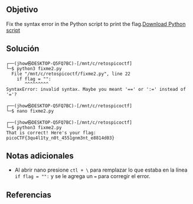 ## Objetivo
Fix the syntax error in the Python script to print the flag.[Download Python script](https://artifacts.picoctf.net/c/4/fixme2.py)
## Solución
```
┌──(jhow㉿DESKTOP-Q5FQ7BC)-[/mnt/c/retospicoctf]
└─$ python3 fixme2.py
  File "/mnt/c/retospicoctf/fixme2.py", line 22
    if flag = "":
       ^^^^^^^^^
SyntaxError: invalid syntax. Maybe you meant '==' or ':=' instead of '='?

┌──(jhow㉿DESKTOP-Q5FQ7BC)-[/mnt/c/retospicoctf]
└─$ nano fixme2.py

┌──(jhow㉿DESKTOP-Q5FQ7BC)-[/mnt/c/retospicoctf]
└─$ python3 fixme2.py
That is correct! Here's your flag: picoCTF{3qu4l1ty_n0t_4551gnm3nt_e8814d03}
```
## Notas adicionales
+ Al abrir nano presione `ctl + \` para remplazar lo que estaba en la línea  `if flag = "":` y se le agrega un `=`  para corregir el error.
## Referencias